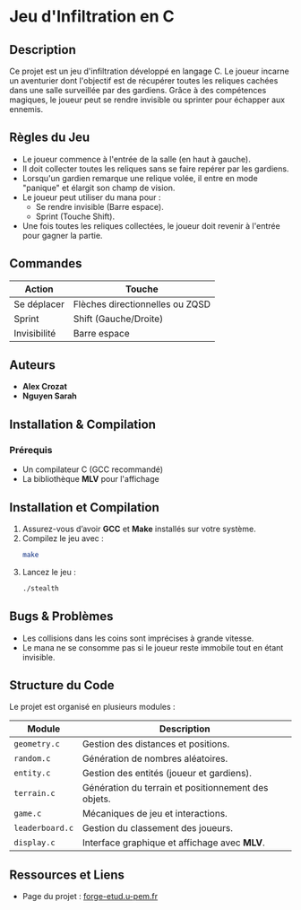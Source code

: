 # Jeu d'Infiltration en C  

## Description  
Ce projet est un jeu d'infiltration développé en langage C. Le joueur incarne un aventurier dont l'objectif est de récupérer toutes les reliques cachées dans une salle surveillée par des gardiens. Grâce à des compétences magiques, le joueur peut se rendre invisible ou sprinter pour échapper aux ennemis.  

## Règles du Jeu  
- Le joueur commence à l'entrée de la salle (en haut à gauche).  
- Il doit collecter toutes les reliques sans se faire repérer par les gardiens.  
- Lorsqu'un gardien remarque une relique volée, il entre en mode "panique" et élargit son champ de vision.  
- Le joueur peut utiliser du mana pour :  
  - Se rendre invisible (Barre espace).  
  - Sprint (Touche Shift).  
- Une fois toutes les reliques collectées, le joueur doit revenir à l'entrée pour gagner la partie.  

## Commandes  
| Action                | Touche |
|----------------------|--------|
| Se déplacer         | Flèches directionnelles ou ZQSD |
| Sprint             | Shift (Gauche/Droite) |
| Invisibilité       | Barre espace |

## Auteurs
- **Alex Crozat**  
- **Nguyen Sarah**  

## Installation & Compilation  
### Prérequis  
- Un compilateur C (GCC recommandé)  
- La bibliothèque **MLV** pour l'affichage  


## Installation et Compilation  
1. Assurez-vous d’avoir **GCC** et **Make** installés sur votre système.  
2. Compilez le jeu avec :  
   ```sh
   make
   ```
3. Lancez le jeu :  
   ```sh
   ./stealth
   ```

## Bugs & Problèmes  
- Les collisions dans les coins sont imprécises à grande vitesse.  
- Le mana ne se consomme pas si le joueur reste immobile tout en étant invisible.  

## Structure du Code  
Le projet est organisé en plusieurs modules :  

| Module         | Description |
|---------------|------------|
| `geometry.c` | Gestion des distances et positions. |
| `random.c` | Génération de nombres aléatoires. |
| `entity.c` | Gestion des entités (joueur et gardiens). |
| `terrain.c` | Génération du terrain et positionnement des objets. |
| `game.c` | Mécaniques de jeu et interactions. |
| `leaderboard.c` | Gestion du classement des joueurs. |
| `display.c` | Interface graphique et affichage avec **MLV**. |

## Ressources et Liens  
- Page du projet : [forge-etud.u-pem.fr](https://forge-etud.u-pem.fr/projects/stealth_crozat_nguyen)  
